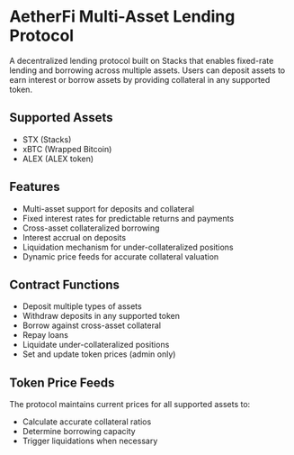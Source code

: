 # AetherFi Multi-Asset Lending Protocol

A decentralized lending protocol built on Stacks that enables fixed-rate lending and borrowing across multiple assets. Users can deposit assets to earn interest or borrow assets by providing collateral in any supported token.

## Supported Assets
- STX (Stacks)
- xBTC (Wrapped Bitcoin)
- ALEX (ALEX token)

## Features
- Multi-asset support for deposits and collateral
- Fixed interest rates for predictable returns and payments
- Cross-asset collateralized borrowing
- Interest accrual on deposits
- Liquidation mechanism for under-collateralized positions
- Dynamic price feeds for accurate collateral valuation

## Contract Functions
- Deposit multiple types of assets
- Withdraw deposits in any supported token
- Borrow against cross-asset collateral
- Repay loans
- Liquidate under-collateralized positions
- Set and update token prices (admin only)

## Token Price Feeds
The protocol maintains current prices for all supported assets to:
- Calculate accurate collateral ratios
- Determine borrowing capacity
- Trigger liquidations when necessary
